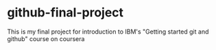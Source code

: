 # github-final-project
This is my final project for introduction to IBM's "Getting started git and github" course on coursera
